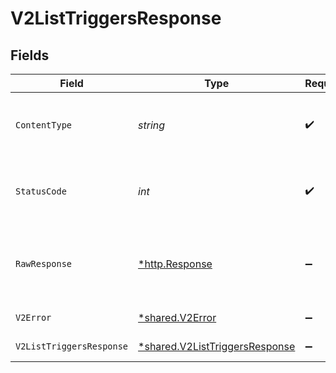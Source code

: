 # V2ListTriggersResponse


## Fields

| Field                                                                           | Type                                                                            | Required                                                                        | Description                                                                     |
| ------------------------------------------------------------------------------- | ------------------------------------------------------------------------------- | ------------------------------------------------------------------------------- | ------------------------------------------------------------------------------- |
| `ContentType`                                                                   | *string*                                                                        | :heavy_check_mark:                                                              | HTTP response content type for this operation                                   |
| `StatusCode`                                                                    | *int*                                                                           | :heavy_check_mark:                                                              | HTTP response status code for this operation                                    |
| `RawResponse`                                                                   | [*http.Response](https://pkg.go.dev/net/http#Response)                          | :heavy_minus_sign:                                                              | Raw HTTP response; suitable for custom response parsing                         |
| `V2Error`                                                                       | [*shared.V2Error](../../models/shared/v2error.md)                               | :heavy_minus_sign:                                                              | General error                                                                   |
| `V2ListTriggersResponse`                                                        | [*shared.V2ListTriggersResponse](../../models/shared/v2listtriggersresponse.md) | :heavy_minus_sign:                                                              | List of triggers                                                                |
